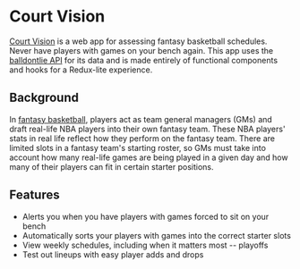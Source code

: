 # Court Vision

[Court Vision](https://courtvision.netlify.com) is a web app for assessing fantasy basketball schedules.
Never have players with games on your bench again.
This app uses the [balldontlie API](https://www.balldontlie.io) for its data and is made entirely of functional components and hooks for a Redux-lite experience.

## Background
In [fantasy basketball](https://en.wikipedia.org/wiki/Fantasy_basketball), players act as team general managers (GMs) and draft real-life NBA players into their own fantasy team. These NBA players' stats in real life reflect how they perform on the fantasy team. There are limited slots in a fantasy team's starting roster, so GMs must take into account how many real-life games are being played in a given day and how many of their players can fit in certain starter positions.

## Features

* Alerts you when you have players with games forced to sit on your bench
* Automatically sorts your players with games into the correct starter slots
* View weekly schedules, including when it matters most -- playoffs
* Test out lineups with easy player adds and drops
